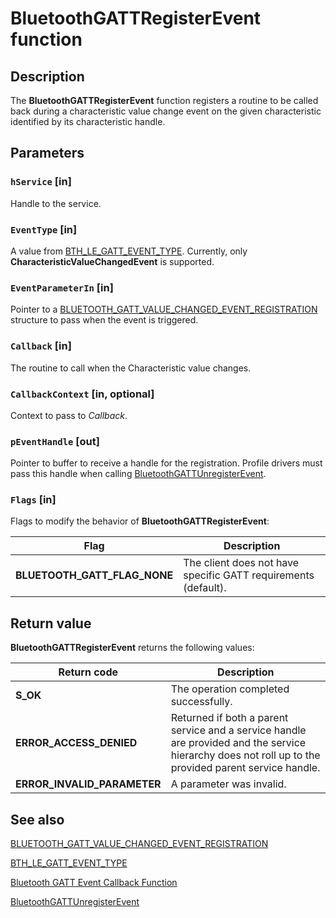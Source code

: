 # BluetoothGATTRegisterEvent function

## Description

The **BluetoothGATTRegisterEvent** function registers a routine to be called back during a characteristic value change event on the given characteristic identified by its characteristic handle.

## Parameters

### `hService` [in]

Handle to the service.

### `EventType` [in]

A value from [BTH_LE_GATT_EVENT_TYPE](https://learn.microsoft.com/windows/desktop/api/bthledef/ne-bthledef-bth_le_gatt_event_type). Currently, only **CharacteristicValueChangedEvent** is supported.

### `EventParameterIn` [in]

Pointer to a [BLUETOOTH_GATT_VALUE_CHANGED_EVENT_REGISTRATION](https://learn.microsoft.com/windows/win32/api/bthledef/ns-bthledef-bluetooth_gatt_value_changed_event_registration) structure to pass when the event is triggered.

### `Callback` [in]

The routine to call when the Characteristic value changes.

### `CallbackContext` [in, optional]

Context to pass to *Callback*.

### `pEventHandle` [out]

Pointer to buffer to receive a handle for the registration. Profile drivers must pass this handle when calling [BluetoothGATTUnregisterEvent](https://learn.microsoft.com/windows/desktop/api/bluetoothleapis/nf-bluetoothleapis-bluetoothgattunregisterevent).

### `Flags` [in]

Flags to modify the behavior of **BluetoothGATTRegisterEvent**:

| Flag | Description |
| --- | --- |
| **BLUETOOTH_GATT_FLAG_NONE** | The client does not have specific GATT requirements (default). |

## Return value

**BluetoothGATTRegisterEvent** returns the following values:

| Return code | Description |
| --- | --- |
| **S_OK** | The operation completed successfully. |
| **ERROR_ACCESS_DENIED** | Returned if both a parent service and a service handle are provided and the service hierarchy does not roll up to the provided parent service handle. |
| **ERROR_INVALID_PARAMETER** | A parameter was invalid. |

## See also

[BLUETOOTH_GATT_VALUE_CHANGED_EVENT_REGISTRATION](https://learn.microsoft.com/windows/win32/api/bthledef/ns-bthledef-bluetooth_gatt_value_changed_event_registration)

[BTH_LE_GATT_EVENT_TYPE](https://learn.microsoft.com/windows/desktop/api/bthledef/ne-bthledef-bth_le_gatt_event_type)

[Bluetooth GATT Event Callback Function](https://learn.microsoft.com/windows/desktop/api/bthledef/nc-bthledef-pfnbluetooth_gatt_event_callback)

[BluetoothGATTUnregisterEvent](https://learn.microsoft.com/windows/desktop/api/bluetoothleapis/nf-bluetoothleapis-bluetoothgattunregisterevent)